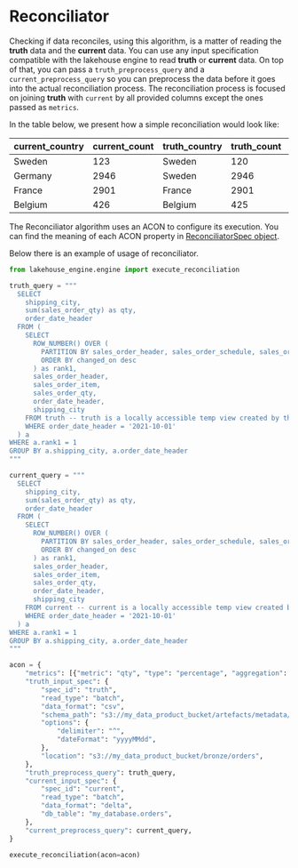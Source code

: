 # Reconciliator

Checking if data reconciles, using this algorithm, is a matter of reading the **truth** data and the **current** data.
You can use any input specification compatible with the lakehouse engine to read **truth** or **current** data. On top
of that, you can pass a `truth_preprocess_query` and a `current_preprocess_query` so you can preprocess the data before
it goes into the actual reconciliation process. The reconciliation process is focused on joining **truth**
with `current` by all provided columns except the ones passed as `metrics`.

In the table below, we present how a simple reconciliation would look like:

| current_country | current_count | truth_country | truth_count | absolute_diff | perc_diff | yellow | red | recon_type |
|-----------------|---------------|---------------|-------------|---------------|-----------|--------|-----|------------|
| Sweden          | 123           | Sweden        | 120         | 3             | 0.025     | 0.1    | 0.2 | percentage |
| Germany         | 2946          | Sweden        | 2946        | 0             | 0         | 0.1    | 0.2 | percentage |
| France          | 2901          | France        | 2901        | 0             | 0         | 0.1    | 0.2 | percentage |
| Belgium         | 426           | Belgium       | 425         | 1             | 0.002     | 0.1    | 0.2 | percentage |

The Reconciliator algorithm uses an ACON to configure its execution. You can find the meaning of each ACON property
in [ReconciliatorSpec object](../../reference/packages/core/definitions.md#packages.core.definitions.ReconciliatorSpec).

Below there is an example of usage of reconciliator.
```python
from lakehouse_engine.engine import execute_reconciliation

truth_query = """
  SELECT
    shipping_city,
    sum(sales_order_qty) as qty,
    order_date_header
  FROM (
    SELECT
      ROW_NUMBER() OVER (
        PARTITION BY sales_order_header, sales_order_schedule, sales_order_item, shipping_city
        ORDER BY changed_on desc
      ) as rank1,
      sales_order_header,
      sales_order_item,
      sales_order_qty,
      order_date_header,
      shipping_city
    FROM truth -- truth is a locally accessible temp view created by the lakehouse engine
    WHERE order_date_header = '2021-10-01'
  ) a
WHERE a.rank1 = 1
GROUP BY a.shipping_city, a.order_date_header
"""

current_query = """
  SELECT
    shipping_city,
    sum(sales_order_qty) as qty,
    order_date_header
  FROM (
    SELECT
      ROW_NUMBER() OVER (
        PARTITION BY sales_order_header, sales_order_schedule, sales_order_item, shipping_city
        ORDER BY changed_on desc
      ) as rank1,
      sales_order_header,
      sales_order_item,
      sales_order_qty,
      order_date_header,
      shipping_city
    FROM current -- current is a locally accessible temp view created by the lakehouse engine
    WHERE order_date_header = '2021-10-01'
  ) a
WHERE a.rank1 = 1
GROUP BY a.shipping_city, a.order_date_header
"""

acon = {
    "metrics": [{"metric": "qty", "type": "percentage", "aggregation": "avg", "yellow": 0.05, "red": 0.1}],
    "truth_input_spec": {
        "spec_id": "truth",
        "read_type": "batch",
        "data_format": "csv",
        "schema_path": "s3://my_data_product_bucket/artefacts/metadata/schemas/bronze/orders.json",
        "options": {
            "delimiter": "^",
            "dateFormat": "yyyyMMdd",
        },
        "location": "s3://my_data_product_bucket/bronze/orders",
    },
    "truth_preprocess_query": truth_query,
    "current_input_spec": {
        "spec_id": "current",
        "read_type": "batch",
        "data_format": "delta",
        "db_table": "my_database.orders",
    },
    "current_preprocess_query": current_query,
}

execute_reconciliation(acon=acon)
```